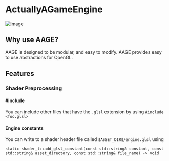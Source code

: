 # ActuallyAGameEngine

![image](https://user-images.githubusercontent.com/3623261/184268773-de19e916-4889-450d-9553-8c058959e6c0.png)

## Why use AAGE?

AAGE is designed to be modular, and easy to modify. AAGE provides easy to use abstractions for OpenGL.



## Features


### Shader Preprocessing 


#### #include

You can include other files that have the `.glsl` extension by using `#include <foo.glsl>`

#### Engine constants

You can write to a shader header file called `$ASSET_DIR$/engine.glsl` using 
```
static shader_t::add_glsl_constant(const std::string& constant, const std::string& asset_directory, const std::string& file_name) -> void
```
